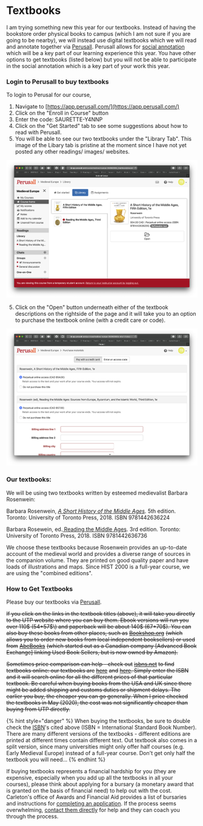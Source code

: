 # Textbooks

I am trying something new this year for our textbooks. Instead of having the bookstore order physical books to campus \(which I am not sure if you are going to be nearby\), we will instead use digital textbooks which we will read and annotate together via [Perusall](https://app.perusall.com/).  Perusall allows for [social annotation](http://www.grandviewcetl.org/tools-for-teaching-social-annotation/) which will be a key part of our learning experience this year. You have other options to get textbooks \(listed below\) but you will not be able to participate in the social annotation which is a key part of your work this year.  

### Login to Perusall to buy textbooks

To login to Perusal for our course, 

1. Navigate to [https://app.perusall.com/](https://app.perusall.com/)
2. Click on the "Enroll in Course" button
3. Enter the code: SAURETTE-Y4NNP
4. Click on the "Get Started" tab to see some suggestions about how to read with Perusall. 
5. You will be able to see our two textbooks under the "Library Tab". This image of the Libary tab is pristine at the moment since I have not yet posted any other readings/ images/ websites. 

![The course page for HIST2000 on Perusall](../../.gitbook/assets/screen-shot-2020-08-10-at-1.05.34-pm.png)

5. Click on the "Open" button underneath either of the textbook descriptions on the rightside of the page and it will take you to an option to purchase the textbook online \(with a credit care or code\).

![The expensive business of buying textbooks! Sorry for the cost, but it should pay off!](../../.gitbook/assets/screen-shot-2020-08-10-at-1.05.48-pm.png)

### Our textbooks: 

We will be using two textbooks written by esteemed medievalist Barbara Rosenwein:

Barbara Rosenwein, [_A Short History of the Middle Ages_](https://utorontopress.com/ca/a-short-history-of-the-middle-ages-fifth-edition-2)_._ 5th edition. Toronto: University of Toronto Press, 2018. ISBN 9781442636224

Barbara Rosewein, ed.[ Reading the Middle Ages](https://utorontopress.com/us/reading-the-middle-ages-10). 3rd edition. Toronto: University of Toronto Press, 2018. ISBN 9781442636736

We choose these textbooks because Rosenwein provides an up-to-date account of the medieval world and provides a diverse range of sources in the companion volume.  They are printed on good quality paper and have loads of illustrations and maps. Since HIST 2000 is a full-year course, we are using the "combined editions". 

### How to Get Textbooks

Please buy our textbooks via [Perusall](http://apps.perusall.com).

~~If you click on the links in the textbook titles \(above\), it will take you directly to the UTP website where you can buy them. Ebook versions will run you over 110$ \(54+57$\) and paperback will be about 140$ \(67+70$\). You can also buy these books from other places, such as~~ [~~Bookshop.org~~](https://bookshop.org) ~~\(which allows you to order new books from local independent booksellers\) or used from~~ [~~AbeBooks~~](https://www.abebooks.com) ~~\(which started out as a Canadian company \[Advanced Book Exchange\] linking Used Book Sellers, but is now owned by Amazon\).~~ 

~~Sometimes price comparison can help - check out~~ [~~isbns.net~~](http://www.isbns.net/) ~~to find textbooks online: our textbooks are~~ [~~here~~](https://www.isbns.net/isbn/9781442636224/) ~~and~~ [~~here~~](https://www.isbns.net/isbn/9781442636736/)~~. Simply enter the ISBN and it will search online for all the different prices of that particular textbook. Be careful when buying books from the USA and UK since there might be added shipping and customs duties or shipment delays. The earlier you buy, the cheaper you can go generally. When I price checked the textbooks in May \(2020\), the cost was not significantly cheaper than buying from UTP directly.~~ 

{% hint style="danger" %}
When buying the textbooks, be sure to double check the [ISBN](https://en.wikipedia.org/wiki/International_Standard_Book_Number)'s cited above \(ISBN = International Standard Book Number\). There are many different versions of the textbooks - different editions are printed at different times contain different text. Out textbook also comes in a  split version, since many universities might only offer half courses \(e.g. Early Medieval Europe\) instead of a full-year course. Don't get only half the textbook you will need...
{% endhint %}

If buying textbooks represents a financial hardship for you \(they are expensive, especially when you add up all the textbooks in all your courses\), please think about applying for a bursary \(a monetary award that is granted on the basis of financial need\) to help out with the cost. Carleton's office of Awards and Financial Aid provides a list of bursaries and instructions for [completing an application](https://carleton.ca/awards/bursaries/returning/). If the process seems overwhelming, [contact them directly](https://carleton.ca/awards/contact-us/) for help and they can coach you through the process.  

